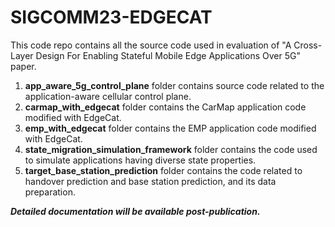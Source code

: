 # SIGCOMM23-EDGECAT

This code repo contains all the source code used in evaluation of "A Cross-Layer Design For Enabling Stateful Mobile
Edge Applications Over 5G" paper.


1. **app_aware_5g_control_plane** folder contains source code related to the application-aware cellular control plane.
2. **carmap_with_edgecat** folder contains the CarMap application code modified with EdgeCat.
3. **emp_with_edgecat** folder contains the EMP application code modified with EdgeCat.
4. **state_migration_simulation_framework** folder contains the code used to simulate applications having diverse state properties.
5. **target_base_station_prediction** folder contains the code related to handover prediction and base station prediction, and its data preparation.

*****Detailed documentation will be available post-publication.*****

